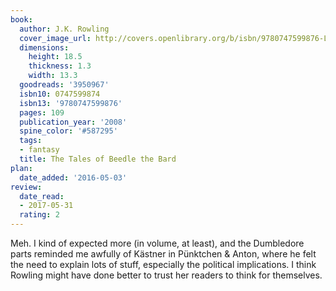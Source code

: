 ```yaml
---
book:
  author: J.K. Rowling
  cover_image_url: http://covers.openlibrary.org/b/isbn/9780747599876-L.jpg
  dimensions:
    height: 18.5
    thickness: 1.3
    width: 13.3
  goodreads: '3950967'
  isbn10: 0747599874
  isbn13: '9780747599876'
  pages: 109
  publication_year: '2008'
  spine_color: '#587295'
  tags:
  - fantasy
  title: The Tales of Beedle the Bard
plan:
  date_added: '2016-05-03'
review:
  date_read:
  - 2017-05-31
  rating: 2
---
```


Meh. I kind of expected more (in volume, at least), and the Dumbledore parts reminded me awfully of Kästner in Pünktchen &amp; Anton, where he felt the need to explain lots of stuff, especially the political implications. I think Rowling might have done better to trust her readers to think for themselves.
